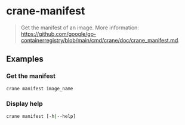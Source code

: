 # crane-manifest

> Get the manifest of an image. More information: <https://github.com/google/go-containerregistry/blob/main/cmd/crane/doc/crane_manifest.md>.

## Examples

### Get the manifest

```bash
crane manifest image_name
```

### Display help

```bash
crane manifest [-h|--help]
```
